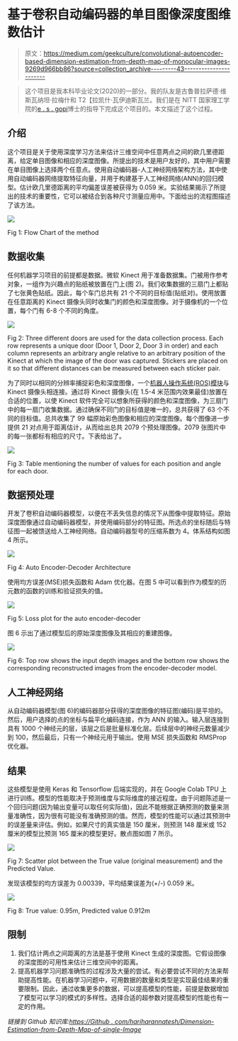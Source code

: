 # 基于卷积自动编码器的单目图像深度图维数估计

> 原文：<https://medium.com/geekculture/convolutional-autoencoder-based-dimension-estimation-from-depth-map-of-monocular-images-9269d966bb86?source=collection_archive---------43----------------------->

> 这个项目是我本科毕业论文(2020)的一部分。我的队友是古鲁普拉萨德·维斯瓦纳坦·拉梅什和 T2【拉凯什·瓦伊迪斯瓦兰。我们是在 NITT 国家理工学院的[e . s . gopi](https://www.nitt.edu/home/academics/departments/ece/faculty/gopi/)博士的指导下完成这个项目的。本文描述了这个过程。

## 介绍

这个项目是关于使用深度学习方法来估计三维空间中任意两点之间的欧几里德距离，给定单目图像和相应的深度图像。所提出的技术是用户友好的，其中用户需要在单目图像上选择两个任意点。使用自动编码器-人工神经网络架构方法，其中使用自动编码器网络提取特征向量，并用于构建基于人工神经网络(ANN)的回归模型。估计欧几里德距离的平均偏差误差被获得为 0.059 米。实验结果揭示了所提出的技术的重要性，它可以被结合到各种尺寸测量应用中。下面给出的流程图描述了该方法。

![](img/bc4c218fdf223ab476ac744231ab8d00.png)

Fig 1: Flow Chart of the method

## 数据收集

任何机器学习项目的前提都是数据。微软 Kinect 用于准备数据集。门被用作参考对象，一组作为兴趣点的贴纸被放置在门上(图 2)。我们收集数据的三扇门上都贴了七张黄色贴纸。因此，每个车门总共有 21 个不同的目标值(贴纸对)。使用放置在任意距离的 Kinect 摄像头同时收集门的颜色和深度图像。对于摄像机的一个位置，每个门有 6-8 个不同的角度。

![](img/f71e186795b023fa919d4ad5af396019.png)

Fig 2: Three different doors are used for the data collection process. Each row represents a unique door (Door 1, Door 2, Door 3 in order) and each column represents an arbitrary angle relative to an arbitrary position of the Kinect at which the image of the door was captured. Stickers are placed on it so that different distances can be measured between each sticker pair.

为了同时以相同的分辨率捕捉彩色和深度图像，一个[机器人操作系统(ROS)模块](https://github.com/code-iai/iai_kinect2)与 Kinect 摄像头相连接。通过将 Kinect 摄像头(在 1.5-4 米范围内效果最佳)放置在合适的位置，以使 Kinect 软件完全可以想象所获得的颜色和深度图像，为三扇门中的每一扇门收集数据。通过确保不同门的目标值是唯一的，总共获得了 63 个不同的目标值。总共收集了 99 幅原始彩色图像和相应的深度图像。每个图像进一步提供 21 对点用于距离估计，从而给出总共 2079 个预处理图像。2079 张图片中的每一张都标有相应的尺寸。下表给出了。

![](img/b75c5d9517033e090e6faf252edf4392.png)

Fig 3: Table mentioning the number of values for each position and angle for each door.

## 数据预处理

开发了卷积自动编码器模型，以便在不丢失信息的情况下从图像中提取特征。原始深度图像通过自动编码器模型，并使用编码部分的特征图。所选点的坐标随后与特征图一起被馈送给人工神经网络。自动编码器型号的压缩系数为 4。体系结构如图 4 所示。

![](img/8edd9cc1540b929bd736a7622b40fc43.png)

Fig 4: Auto Encoder-Decoder Architecture

使用均方误差(MSE)损失函数和 Adam 优化器。在图 5 中可以看到作为模型的历元数的函数的训练和验证损失的值。

![](img/277ad50758c28601e55ddbb57dc9b772.png)

Fig 5: Loss plot for the auto encoder-decoder

图 6 示出了通过模型后的原始深度图像及其相应的重建图像。

![](img/d2ccda8d14662cf55b071211f89ff05e.png)

Fig 6: Top row shows the input depth images and the bottom row shows the corresponding reconstructed images from the encoder-decoder model.

## 人工神经网络

从自动编码器模型(图 6)的编码器部分获得的深度图像的特征图(编码)是平坦的。然后，用户选择的点的坐标与扁平化编码连接，作为 ANN 的输入。输入层连接到具有 1000 个神经元的层，该层之后是批量标准化层。后续层中的神经元数量减少到 100，然后最后，只有一个神经元用于输出。使用 MSE 损失函数和 RMSProp 优化器。

## 结果

这些模型是使用 Keras 和 Tensorflow 后端实现的，并在 Google Colab TPU 上进行训练。模型的性能取决于预测维度与实际维度的接近程度。由于问题陈述是一个回归问题(因为输出变量可以取任何实际值)，因此不能根据正确预测的数量来测量准确性，因为很有可能没有准确预测的值。然而，模型的性能可以通过其预测中的误差量来评估。例如，如果尺寸的真实值是 150 厘米，则预测 148 厘米或 152 厘米的模型比预测 165 厘米的模型更好。散点图如图 7 所示。

![](img/c81dbc14324a67bf373cc8dcbf751809.png)

Fig 7: Scatter plot between the True value (original measurement) and the Predicted Value.

发现该模型的均方误差为 0.00339，平均结果误差为(+/-) 0.059 米。

![](img/fd831871bb4bd8e377d697b2dc140329.png)

Fig 8: True value: 0.95m, Predicted value 0.912m

## 限制

1.  我们估计两点之间距离的方法是基于使用 Kinect 生成的深度图。它假设图像的深度图的可用性来估计三维空间中的距离。
2.  提高机器学习问题准确性的过程涉及大量的尝试。有必要尝试不同的方法来帮助提高性能。在机器学习问题中，可用数据的数量和类型是实现最佳结果的重要限制。因此，通过收集更多的数据，可以提高模型的性能，前提是数据增加了模型可以学习的模式的多样性。选择合适的超参数对提高模型的性能也有一定的作用。

*链接到 Github 知识库:*[*https://Github . com/hariharannatesh/Dimension-Estimation-from-Depth-Map-of-single-Image*](https://github.com/hariharannatesh/Dimension-Estimation-from-Depth-Map-of-Monocular-Image)